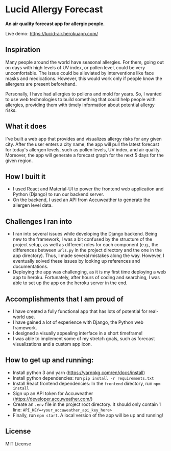 # Lucid Allergy Forecast

**An air quality forecast app for allergic people.**

Live demo: https://lucid-air.herokuapp.com/

## Inspiration

Many people around the world have seasonal allergies. For them, going out on days with high levels of UV index, or pollen level, could be very uncomfortable. The issue could be alleviated by interventions like face masks and medications. However, this would work only if people know the allergens are present beforehand. 

Personally, I have had allergies to pollens and mold for years. So, I wanted to use web technologies to build something that could help people with allergies, providing them with timely information about potential allergy risks.

## What it does

I've built a web app that provides and visualizes allergy risks for any given city. After the user enters a city name, the app will pull the latest forecast for today's allergen levels, such as pollen levels, UV index, and air quality. Moreover, the app will generate a forecast graph for the next 5 days for the given region.

## How I built it

- I used React and Material-UI to power the frontend web application and Python (Django) to run our backend server. 
- On the backend, I used an API from Accuweather to generate the allergen level data. 

## Challenges I ran into

- I ran into several issues while developing the Django backend. Being new to the framework, I was a bit confused by the structure of the project setup, as well as different roles for each component (e.g., the differences between `urls.py` in the project directory and the one in the app directory). Thus, I made several mistakes along the way. However, I eventually solved these issues by looking up references and documentations.
- Deploying the app was challenging, as it is my first time deploying a web app to heroku. Fortunately, after hours of coding and searching, I was able to set up the app on the heroku server in the end.

## Accomplishments that I am proud of
- I have created a fully functional app that has lots of potential for real-world use.
- I have gained a lot of experience with Django, the Python web framework.
- I designed a visually appealing interface in a short timeframe!
- I was able to implement some of my stretch goals, such as forecast visualizations and a custom app icon.

## How to get up and running:

- Install python 3 and yarn (https://yarnpkg.com/en/docs/install)
- Install python dependencies: run `pip install -r requirements.txt`
- Install React frontend dependencies: In the `frontend` directory, run `npm install`
- Sign up an API token for Accuweather (https://developer.accuweather.com/)
- Create an `.env` file in the project root directory. It should only contain 1 line: `API_KEY=<your_accuweather_api_key_here>`
- Finally, run `npm start`. A local version of the app will be up and running!

## License

MIT License

